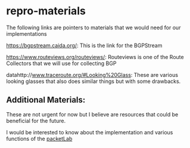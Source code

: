 # repro-materials
The following links are pointers to materials that we would need for our implementations

https://bgpstream.caida.org/: This is the link for the BGPStream

https://www.routeviews.org/routeviews/: Routeviews is one of the Route Collectors that we will use for collecting BGP

datahttp://www.traceroute.org/#Looking%20Glass: These are various looking glasses that also does similar things but with some drawbacks.


## Additional Materials: 
These are not urgent for now but I believe are resources that could be beneficial for the future.

I would be interested to know about the implementation and various functions of the [packetLab](pktlab.github.io)

